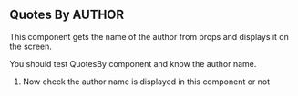 ## Quotes By AUTHOR

This component gets the name of the author from props and displays it on the screen.

You should test QuotesBy component and know the author name.


1. Now check the author name is displayed in this component or not